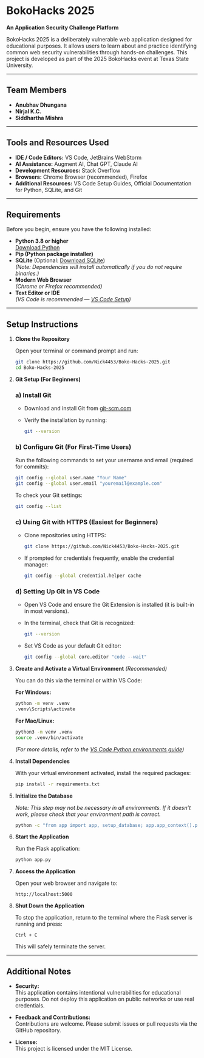 # BokoHacks 2025

**An Application Security Challenge Platform**

BokoHacks 2025 is a deliberately vulnerable web application designed for educational purposes. It allows users to learn about and practice identifying common web security vulnerabilities through hands-on challenges. This project is developed as part of the 2025 BokoHacks event at Texas State University.

---
## Team Members

- **Anubhav Dhungana**
- **Nirjal K.C.**
- **Siddhartha Mishra**

---
## Tools and Resources Used

- **IDE / Code Editors:** VS Code, JetBrains WebStorm
- **AI Assistance:** Augment AI, Chat GPT, Claude AI
- **Development Resources:** Stack Overflow
- **Browsers:** Chrome Browser (recommended), Firefox
- **Additional Resources:** VS Code Setup Guides, Official Documentation for Python, SQLite, and Git

---
## Requirements

Before you begin, ensure you have the following installed:

- **Python 3.8 or higher**  
    [Download Python](https://www.python.org/downloads/)
- **Pip (Python package installer)**
- **SQLite** (Optional: [Download SQLite](https://www.sqlite.org/download.html))  
    _(Note: Dependencies will install automatically if you do not require binaries.)_
- **Modern Web Browser**  
    _(Chrome or Firefox recommended)_
- **Text Editor or IDE**  
    _(VS Code is recommended — [VS Code Setup](https://code.visualstudio.com/docs/python/environments))_

---
## Setup Instructions

1. **Clone the Repository**
    
    Open your terminal or command prompt and run:
    
    ```bash
    git clone https://github.com/Nick4453/Boko-Hacks-2025.git
    cd Boko-Hacks-2025
    ```
    
2. **Git Setup (For Beginners)**
    
    ### a) Install Git
    
    - Download and install Git from [git-scm.com](https://git-scm.com/downloads)
    - Verify the installation by running:
        
        ```bash
        git --version
        ```
        
    
    ### b) Configure Git (For First-Time Users)
    
    Run the following commands to set your username and email (required for commits):
    
    ```bash
    git config --global user.name "Your Name"
    git config --global user.email "youremail@example.com"
    ```
    
    To check your Git settings:
    
    ```bash
    git config --list
    ```
    
    ### c) Using Git with HTTPS (Easiest for Beginners)
    
    - Clone repositories using HTTPS:
        
        ```bash
        git clone https://github.com/Nick4453/Boko-Hacks-2025.git
        ```
        
    - If prompted for credentials frequently, enable the credential manager:
        
        ```bash
        git config --global credential.helper cache
        ```
        
    
    ### d) Setting Up Git in VS Code
    
    - Open VS Code and ensure the Git Extension is installed (it is built-in in most versions).
    - In the terminal, check that Git is recognized:
        
        ```bash
        git --version
        ```
        
    - Set VS Code as your default Git editor:
        
        ```bash
        git config --global core.editor "code --wait"
        ```
        
3. **Create and Activate a Virtual Environment** _(Recommended)_
    
    You can do this via the terminal or within VS Code:
    
    **For Windows:**
    
    ```bash
    python -m venv .venv
    .venv\Scripts\activate
    ```
    
    **For Mac/Linux:**
    
    ```bash
    python3 -m venv .venv
    source .venv/bin/activate
    ```
    
    _(For more details, refer to the [VS Code Python environments guide](https://code.visualstudio.com/docs/python/environments))_
    
4. **Install Dependencies**
    
    With your virtual environment activated, install the required packages:
    
    ```bash
    pip install -r requirements.txt
    ```
    
5. **Initialize the Database**
    
    _Note: This step may not be necessary in all environments. If it doesn’t work, please check that your environment path is correct._
    
    ```bash
    python -c "from app import app, setup_database; app.app_context().push(); setup_database()"
    ```
    
6. **Start the Application**
    
    Run the Flask application:
    
    ```bash
    python app.py
    ```
    
7. **Access the Application**
    
    Open your web browser and navigate to:
    
    ```
    http://localhost:5000
    ```
    
8. **Shut Down the Application**
    
    To stop the application, return to the terminal where the Flask server is running and press:
    
    ```
    Ctrl + C
    ```
    
    This will safely terminate the server.
    

---
## Additional Notes

- **Security:**  
    This application contains intentional vulnerabilities for educational purposes. Do not deploy this application on public networks or use real credentials.
    
- **Feedback and Contributions:**  
    Contributions are welcome. Please submit issues or pull requests via the GitHub repository.
    
- **License:**  
    This project is licensed under the MIT License.
    

